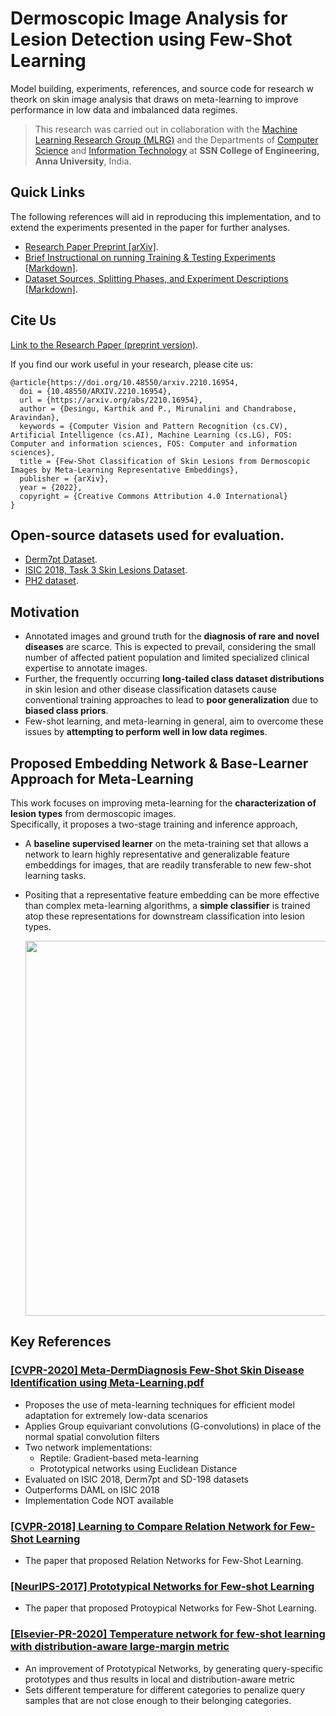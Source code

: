#  Dermoscopic Image Analysis for Lesion Detection using Few-Shot Learning

Model building, experiments, references, and source code for research w theork on skin image analysis that draws on meta-learning to improve performance in low data and imbalanced data regimes. 

> This research was carried out in collaboration with the [Machine Learning Research Group (MLRG)](https://www.researchgate.net/lab/Machine-Learning-Research-Group-Chandrabose-Aravindan) and the Departments of [Computer Science](https://www.ssn.edu.in/college-of-engineering/computer-science-and-engineering-department-ssn-institutions/) and [Information Technology](https://www.ssn.edu.in/college-of-engineering/information-technology-department-ssn-institutions/) at **SSN College of Engineering, Anna University**, India.

## Quick Links

The following references will aid in reproducing this implementation, and to extend the experiments presented in the paper for further analyses.

- [Research Paper Preprint [arXiv]](https://arxiv.org/abs/2210.16954).
- [Brief Instructional on running Training & Testing Experiments [Markdown]](./experiments/README.md).
- [Dataset Sources, Splitting Phases, and Experiment Descriptions [Markdown]](./experiments/data/README.md).

## Cite Us

[Link to the Research Paper (preprint version)](https://arxiv.org/abs/2210.16954).

If you find our work useful in your research, please cite us:

```
@article{https://doi.org/10.48550/arxiv.2210.16954,
  doi = {10.48550/ARXIV.2210.16954},  
  url = {https://arxiv.org/abs/2210.16954},  
  author = {Desingu, Karthik and P., Mirunalini and Chandrabose, Aravindan},  
  keywords = {Computer Vision and Pattern Recognition (cs.CV), Artificial Intelligence (cs.AI), Machine Learning (cs.LG), FOS: Computer and information sciences, FOS: Computer and information sciences},  
  title = {Few-Shot Classification of Skin Lesions from Dermoscopic Images by Meta-Learning Representative Embeddings},  
  publisher = {arXiv},  
  year = {2022},  
  copyright = {Creative Commons Attribution 4.0 International}
}
```

## Open-source datasets used for evaluation.
- [Derm7pt Dataset](https://derm.cs.sfu.ca/Welcome.html).
- [ISIC 2018, Task 3 Skin Lesions Dataset](https://challenge.isic-archive.com/data/#2018).
- [PH2 dataset](https://ieeexplore.ieee.org/document/6610779).

## Motivation

- Annotated images and ground truth for the **diagnosis of rare and novel diseases** are scarce. This is expected to prevail, considering the small number of affected patient population and limited specialized clinical expertise to annotate images. 
- Further, the frequently occurring **long-tailed class dataset distributions** in skin lesion and other disease classification datasets cause conventional training approaches to lead to **poor generalization** due to **biased class priors**. 
- Few-shot learning, and meta-learning in general, aim to overcome these issues by **attempting to perform well in low data regimes**. 

## Proposed Embedding Network & Base-Learner Approach for Meta-Learning

This work focuses on improving meta-learning for the **characterization of lesion types** from dermoscopic images.   
Specifically, it proposes a two-stage training and inference approach,
- A **baseline supervised learner** on the meta-training set that allows a network to learn highly representative and generalizable feature embeddings for images, that are readily transferable to new few-shot learning tasks.
- Positing that a representative feature embedding can be more effective than complex meta-learning algorithms, a **simple classifier** is trained atop these representations for downstream classification into lesion types.

  <img src="./docs/assets/figures/embedding-metaleaning-flow-padded.png" width="600">

## Key References

### [[CVPR-2020] Meta-DermDiagnosis Few-Shot Skin Disease Identification using Meta-Learning.pdf](./docs/literature/%5BCVPR-2020%5D%20Meta-DermDiagnosis%20Few-Shot%20Skin%20Disease%20Identification%20using%20Meta-Learning.pdf)

- Proposes the use of meta-learning techniques for efficient model adaptation for extremely low-data scenarios
- Applies Group equivariant convolutions (G-convolutions) in place of the normal spatial convolution filters
- Two network implementations: 
    - Reptile: Gradient-based meta-learning
    - Prototypical networks using Euclidean Distance
- Evaluated on ISIC 2018, Derm7pt and SD-198 datasets
- Outperforms DAML on ISIC 2018
- Implementation Code NOT available

### [[CVPR-2018] Learning to Compare Relation Network for Few-Shot Learning](./docs/literature/%5BCVPR-2018%5D%20Learning%20to%20Compare%20Relation%20Network%20for%20Few-Shot%20Learning.pdf)

- The paper that proposed Relation Networks for Few-Shot Learning.

### [[NeurIPS-2017] Prototypical Networks for Few-shot Learning](./docs/literature/%5BNeurIPS-2017%5D%20Prototypical%20Networks%20for%20Few-shot%20Learning.pdf)

- The paper that proposed Protoypical Networks for Few-Shot Learning.

### [[Elsevier-PR-2020] Temperature network for few-shot learning with distribution-aware large-margin metric](./docs/literature/%5BElsevier-PR-2020%5D%20Temperature%20network%20for%20few-shot%20learning%20with%20distribution-aware.pdf)

- An improvement of Prototypical Networks, by generating query-specific prototypes and thus results in local
and distribution-aware metric 
- Sets different temperature for different categories to penalize query samples that are not close enough to their belonging categories.

